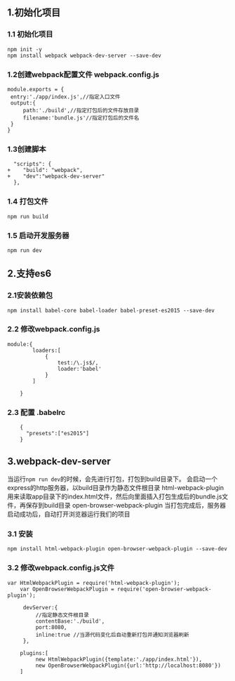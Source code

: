 ## 1.初始化项目
### 1.1 初始化项目
```
npm init -y
npm install webpack webpack-dev-server --save-dev
```
### 1.2创建webpack配置文件  webpack.config.js
```
module.exports = {
 entry:'./app/index.js',//指定入口文件
 output:{
     path:'./build',//指定打包后的文件存放目录
     filename:'bundle.js'//指定打包后的文件名
 }
}
```
### 1.3创建脚本
```
  "scripts": {
+    "build": "webpack",
+    "dev":"webpack-dev-server"
  },
```
### 1.4 打包文件
```
npm run build
```
### 1.5 启动开发服务器
```
npm run dev
```

## 2.支持es6
### 2.1安装依赖包
```
npm install babel-core babel-loader babel-preset-es2015 --save-dev
```

### 2.2 修改webpack.config.js
```
module:{
        loaders:[
            {
                test:/\.js$/,
                loader:'babel'
            }
        ]

    }
```

### 2.3 配置 .babelrc
```
    {
      "presets":["es2015"]
    }
```
## 3.webpack-dev-server
当运行`npm run dev`的时候，会先进行打包，打包到build目录下。
会启动一个express的http服务器，以build目录作为静态文件根目录 html-webpack-plugin 用来读取app目录下的index.html文件，然后向里面插入打包生成后的bundle.js文件，再保存到build目录 open-browser-webpack-plugin 当打包完成后，服务器启动成功后，自动打开浏览器运行我们的项目
### 3.1 安装
```
npm install html-webpack-plugin open-browser-webpack-plugin --save-dev
```
### 3.2 修改webpack.config.js文件

```
var HtmlWebpackPlugin = require('html-webpack-plugin');
    var OpenBrowserWebpackPlugin = require('open-browser-webpack-plugin');

     devServer:{
         //指定静态文件根目录
         contentBase:'./build',
         port:8080,
         inline:true //当源代码变化后自动重新打包并通知浏览器刷新
     },

    plugins:[
         new HtmlWebpackPlugin({template:'./app/index.html'}),
         new OpenBrowserWebpackPlugin({url:'http://localhost:8080'})
    ]
```
